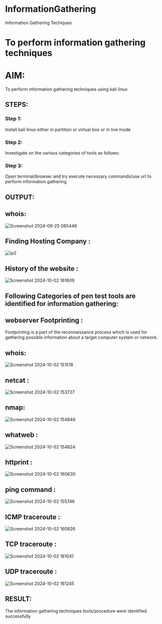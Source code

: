 # InformationGathering
Information Gathering Techiques

# To perform information gathering techniques

# AIM:

To perform information gathering techniques using kali linux 

## STEPS:

### Step 1:

Install kali linux either in partition or virtual box or in live mode

### Step 2:

Investigate on the various categories of tools as follows:

### Step 3:
Open terminal/browser and try execute necessary commands/use url to perform information gathering


## OUTPUT:
## whois:
![Screenshot 2024-09-25 085446](https://github.com/user-attachments/assets/815314ca-5fa3-4af1-aa66-cf4f44e7d17f)
## Finding Hosting Company :
![ip2](https://github.com/user-attachments/assets/2a059cf3-7896-456f-b6f9-16a43082e305)
## History of the website :
![Screenshot 2024-10-02 161609](https://github.com/user-attachments/assets/aa4c4b6b-6b70-410b-82e0-2161f8e97339)
## Following Categories of pen test tools are identified for information gathering:

## webserver Footprinting :
Footprinting is a part of the reconnaissance process which is used for gathering possible information about a target computer system or network.
## whois:
![Screenshot 2024-10-02 151518](https://github.com/user-attachments/assets/fd81004a-3515-41b1-b1e0-b30376d61cd3)
## netcat :
![Screenshot 2024-10-02 153727](https://github.com/user-attachments/assets/31c5f6cc-5dc2-4cf6-b281-bd0d6d7f78de)
## nmap:
![Screenshot 2024-10-02 154846](https://github.com/user-attachments/assets/ca339084-0a9d-4d04-8fe2-7a5631ee55d7)
## whatweb :
![Screenshot 2024-10-02 154824](https://github.com/user-attachments/assets/1c8cda9e-b20e-4f58-8949-cdd315380ef0)
## httprint :
![Screenshot 2024-10-02 160630](https://github.com/user-attachments/assets/5b025fb7-973c-43ee-9d48-9285eb719b3d)
## ping command :
![Screenshot 2024-10-02 155746](https://github.com/user-attachments/assets/5d98f981-1b77-48ad-8a20-42f9575d2642)
## ICMP traceroute :
![Screenshot 2024-10-02 160826](https://github.com/user-attachments/assets/5f0bdd76-7f28-4ace-b439-688d7e8d30b1)
## TCP traceroute :
![Screenshot 2024-10-02 161041](https://github.com/user-attachments/assets/23ad88be-0c3d-43cd-9dfe-5b2c47401f07)
## UDP traceroute :
![Screenshot 2024-10-02 161245](https://github.com/user-attachments/assets/210cffeb-f167-4838-bf61-3aa074267f3b)
















## RESULT:
The information gathering techniques tools/procedure were  identified successfully
















